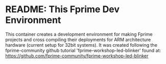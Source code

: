 # README: This Fprime Dev Environment
This container creates a development environment for making Fprime projects and cross compiling their deployments for ARM architecture hardware (current setup for 32bit systems). It was created following the fprime-community github tutorial 'fprime-workshop-led-blinker' found at:
https://github.com/fprime-community/fprime-workshop-led-blinker
